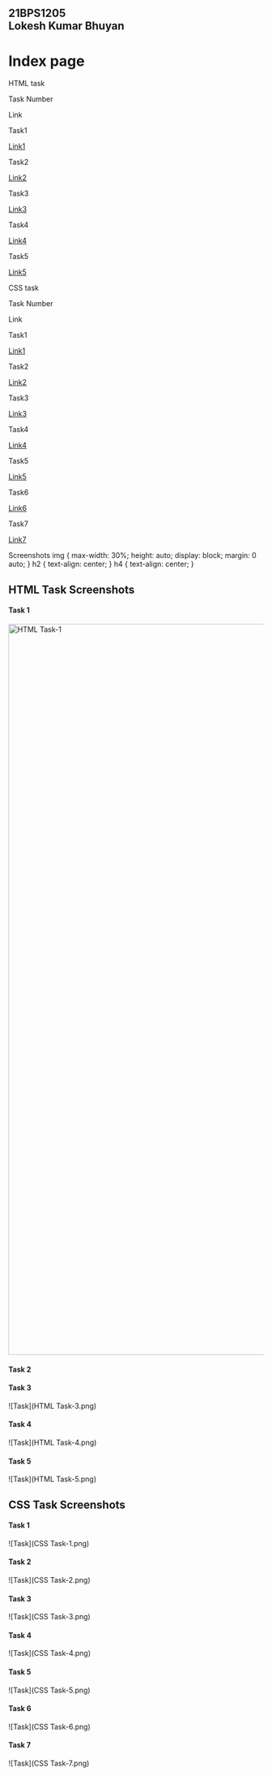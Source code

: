  
21BPS1205  
Lokesh Kumar Bhuyan
-------------------------------

Index page
==========

HTML task

Task Number

Link

Task1

[Link1](./HTML-Task1.html)

Task2

[Link2](./HTML-Task2.html)

Task3

[Link3](./HTML-Task3.html)

Task4

[Link4](./HTML-Task4.html)

Task5

[Link5](./HTML-Task5.html)

CSS task

Task Number

Link

Task1

[Link1](./CSS-Task1.html)

Task2

[Link2](./CSS-Task2.html)

Task3

[Link3](./CSS-Task3.html)

Task4

[Link4](./CSS-Task4.html)

Task5

[Link5](./CSS-Task5.html)

Task6

[Link6](./CSS-Task6.html)

Task7

[Link7](./CSS-Task7.html)

Screenshots img { max-width: 30%; height: auto; display: block; margin: 0 auto; } h2 { text-align: center; } h4 { text-align: center; }

HTML Task Screenshots
---------------------

#### Task 1
<img width="1440" alt="HTML Task-1" src="https://github.com/Lokesh-Kumar-Bhuayn/Mern-Internship/assets/144611631/14339816-1064-453e-88a4-664a9782941b">


#### Task 2



#### Task 3

![Task](HTML Task-3.png)

#### Task 4

![Task](HTML Task-4.png)

#### Task 5

![Task](HTML Task-5.png)

CSS Task Screenshots
--------------------

#### Task 1

![Task](CSS Task-1.png)

#### Task 2

![Task](CSS Task-2.png)

#### Task 3

![Task](CSS Task-3.png)

#### Task 4

![Task](CSS Task-4.png)

#### Task 5

![Task](CSS Task-5.png)

#### Task 6

![Task](CSS Task-6.png)

#### Task 7

![Task](CSS Task-7.png)
